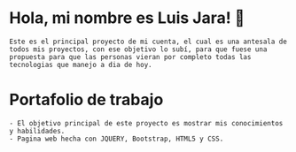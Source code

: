 
# Hola, mi nombre es Luis Jara! 👋
    Este es el principal proyecto de mi cuenta, el cual es una antesala de todos mis proyectos, con ese objetivo lo subí, para que fuese una propuesta para que las personas vieran por completo todas las tecnologias que manejo a dia de hoy.

# Portafolio de trabajo 
    - El objetivo principal de este proyecto es mostrar mis conocimientos y habilidades.
    - Pagina web hecha con JQUERY, Bootstrap, HTML5 y CSS.


    
